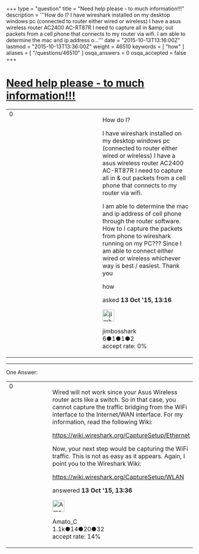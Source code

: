 +++
type = "question"
title = "Need help please - to much information!!!"
description = '''How do I? I have wireshark installed on my desktop windows pc (connected to router either wired or wireless) I have a asus wireless router AC2400 AC-RT87R I need to capture all in &amp;amp; out packets from a cell phone that connects to my router via wifi. I am able to determine the mac and ip address o...'''
date = "2015-10-13T13:16:00Z"
lastmod = "2015-10-13T13:36:00Z"
weight = 46510
keywords = [ "how" ]
aliases = [ "/questions/46510" ]
osqa_answers = 0
osqa_accepted = false
+++

<div class="headNormal">

# [Need help please - to much information!!!](/questions/46510/need-help-please-to-much-information)

</div>

<div id="main-body">

<div id="askform">

<table id="question-table" style="width:100%;"><colgroup><col style="width: 50%" /><col style="width: 50%" /></colgroup><tbody><tr class="odd"><td style="width: 30px; vertical-align: top"><div class="vote-buttons"><div id="post-46510-score" class="post-score" title="current number of votes">0</div><div id="favorite-count" class="favorite-count"></div></div></td><td><div id="item-right"><div class="question-body"><p>How do I?</p><p>I have wireshark installed on my desktop windows pc (connected to router either wired or wireless) I have a asus wireless router AC2400 AC-RT87R I need to capture all in &amp; out packets from a cell phone that connects to my router via wifi.</p><p>I am able to determine the mac and ip address of cell phone through the router software. How to I capture the packets from phone to wireshark running on my PC??? Since I am able to connect either wired or wireless whichever way is best / easiest. Thank you</p></div><div id="question-tags" class="tags-container tags">how</div><div id="question-controls" class="post-controls"></div><div class="post-update-info-container"><div class="post-update-info post-update-info-user"><p>asked <strong>13 Oct '15, 13:16</strong></p><img src="https://secure.gravatar.com/avatar/b0e8b5cdc2fad65368d6cec7afe07474?s=32&amp;d=identicon&amp;r=g" class="gravatar" width="32" height="32" alt="jimbosshark&#39;s gravatar image" /><p>jimbosshark<br />
<span class="score" title="6 reputation points">6</span><span title="1 badges"><span class="badge1">●</span><span class="badgecount">1</span></span><span title="1 badges"><span class="silver">●</span><span class="badgecount">1</span></span><span title="2 badges"><span class="bronze">●</span><span class="badgecount">2</span></span><br />
<span class="accept_rate" title="Rate of the user&#39;s accepted answers">accept rate:</span> <span title="jimbosshark has no accepted answers">0%</span></p></div></div><div id="comments-container-46510" class="comments-container"></div><div id="comment-tools-46510" class="comment-tools"></div><div class="clear"></div><div id="comment-46510-form-container" class="comment-form-container"></div><div class="clear"></div></div></td></tr></tbody></table>

------------------------------------------------------------------------

<div class="tabBar">

<span id="sort-top"></span>

<div class="headQuestions">

One Answer:

</div>

</div>

<span id="46512"></span>

<div id="answer-container-46512" class="answer">

<table style="width:100%;"><colgroup><col style="width: 50%" /><col style="width: 50%" /></colgroup><tbody><tr class="odd"><td style="width: 30px; vertical-align: top"><div class="vote-buttons"><div id="post-46512-score" class="post-score" title="current number of votes">0</div></div></td><td><div class="item-right"><div class="answer-body"><p>Wired will not work since your Asus Wireless router acts like a switch. So in that case, you cannot capture the traffic bridging from the WiFi interface to the Internet/WAN interface. For my information, read the following Wiki:</p><p><a href="https://wiki.wireshark.org/CaptureSetup/Ethernet">https://wiki.wireshark.org/CaptureSetup/Ethernet</a></p><p>Now, your next step would be capturing the WiFi traffic. This is not as easy as it appears. Again, I point you to the Wireshark Wiki:</p><p><a href="https://wiki.wireshark.org/CaptureSetup/WLAN">https://wiki.wireshark.org/CaptureSetup/WLAN</a></p></div><div class="answer-controls post-controls"></div><div class="post-update-info-container"><div class="post-update-info post-update-info-user"><p>answered <strong>13 Oct '15, 13:36</strong></p><img src="https://secure.gravatar.com/avatar/d9cf592a79eafbc3b2a8b3f38cf38362?s=32&amp;d=identicon&amp;r=g" class="gravatar" width="32" height="32" alt="Amato_C&#39;s gravatar image" /><p>Amato_C<br />
<span class="score" title="1098 reputation points"><span>1.1k</span></span><span title="14 badges"><span class="badge1">●</span><span class="badgecount">14</span></span><span title="20 badges"><span class="silver">●</span><span class="badgecount">20</span></span><span title="32 badges"><span class="bronze">●</span><span class="badgecount">32</span></span><br />
<span class="accept_rate" title="Rate of the user&#39;s accepted answers">accept rate:</span> <span title="Amato_C has 15 accepted answers">14%</span></p></div></div><div id="comments-container-46512" class="comments-container"></div><div id="comment-tools-46512" class="comment-tools"></div><div class="clear"></div><div id="comment-46512-form-container" class="comment-form-container"></div><div class="clear"></div></div></td></tr></tbody></table>

</div>

<div class="paginator-container-left">

</div>

</div>

</div>

